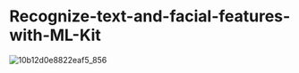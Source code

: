 # Recognize-text-and-facial-features-with-ML-Kit

![10b12d0e8822eaf5_856](https://github.com/begzodsuyunov/Recognize-text-and-facial-features-with-ML-Kit/assets/73460442/95b80cdd-466b-4354-bf04-c4d56ed4fdee)
